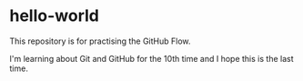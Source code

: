 # hello-world
This repository is for practising the GitHub Flow.

I'm learning about Git and GitHub for the 10th time and I hope this is the last time.
